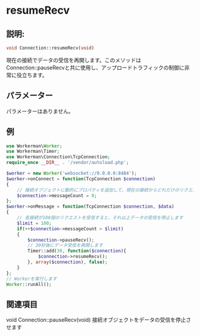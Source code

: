 # resumeRecv
## 説明:
```php
void Connection::resumeRecv(void)
```
現在の接続でデータの受信を再開します。このメソッドはConnection::pauseRecvと共に使用し、アップロードトラフィックの制御に非常に役立ちます。

## パラメーター
パラメーターはありません。

## 例
```php
use Workerman\Worker;
use Workerman\Timer;
use Workerman\Connection\TcpConnection;
require_once __DIR__ . '/vendor/autoload.php';

$worker = new Worker('websocket://0.0.0.0:8484');
$worker->onConnect = function(TcpConnection $connection)
{
    // 接続オブジェクトに動的にプロパティを追加して、現在の接続からどれだけのリクエストが送信されたかを保存します
    $connection->messageCount = 0;
};
$worker->onMessage = function(TcpConnection $connection, $data)
{
    // 各接続が100個のリクエストを受信すると、それ以上データの受信を停止します
    $limit = 100;
    if(++$connection->messageCount > $limit)
    {
        $connection->pauseRecv();
        // 30秒後にデータ受信を再開します
        Timer::add(30, function($connection){
            $connection->resumeRecv();
        }, array($connection), false);
    }
};
// Workerを実行します
Worker::runAll();
```

## 関連項目
void Connection::pauseRecv(void) 接続オブジェクトをデータの受信を停止させます
